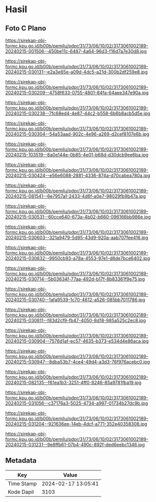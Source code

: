 # Hasil

## Foto C Plano

https://sirekap-obj-formc.kpu.go.id/b00b/pemilu/pdpr/31/73/06/10/02/3173061002189-20240215-001506--450be11c-6487-4a64-96d3-f16d7a7e30d8.jpg

https://sirekap-obj-formc.kpu.go.id/b00b/pemilu/pdpr/31/73/06/10/02/3173061002189-20240215-030131--e2a3e65e-a09d-4dc5-a21d-300b2df259e8.jpg

https://sirekap-obj-formc.kpu.go.id/b00b/pemilu/pdpr/31/73/06/10/02/3173061002189-20240215-030209--4758f633-0755-4801-84fa-64aee347e90a.jpg

https://sirekap-obj-formc.kpu.go.id/b00b/pemilu/pdpr/31/73/06/10/02/3173061002189-20240215-030238--7fc68ed4-4e87-44c2-b558-6b6b8acb5d5e.jpg

https://sirekap-obj-formc.kpu.go.id/b00b/pemilu/pdpr/31/73/06/10/02/3173061002189-20240215-030304--54a53aad-902c-4e96-a269-d2cef8107e6b.jpg

https://sirekap-obj-formc.kpu.go.id/b00b/pemilu/pdpr/31/73/06/10/02/3173061002189-20240215-103519--8a0e144e-0b85-4e01-b68d-d30dcb9ee6ba.jpg

https://sirekap-obj-formc.kpu.go.id/b00b/pemilu/pdpr/31/73/06/10/02/3173061002189-20240215-030424--e56e6088-2881-4336-874a-d70cabea780a.jpg

https://sirekap-obj-formc.kpu.go.id/b00b/pemilu/pdpr/31/73/06/10/02/3173061002189-20240215-081541--6e7957a1-2433-4d6f-a0e7-98029fb9b47a.jpg

https://sirekap-obj-formc.kpu.go.id/b00b/pemilu/pdpr/31/73/06/10/02/3173061002189-20240215-030531--60cce640-673a-4b02-b660-096166bb986e.jpg

https://sirekap-obj-formc.kpu.go.id/b00b/pemilu/pdpr/31/73/06/10/02/3173061002189-20240215-030603--321a9479-5d95-43d9-920a-aab707fee416.jpg

https://sirekap-obj-formc.kpu.go.id/b00b/pemilu/pdpr/31/73/06/10/02/3173061002189-20240215-030632--9950cb93-a78a-4553-97e1-d8de7bce6402.jpg

https://sirekap-obj-formc.kpu.go.id/b00b/pemilu/pdpr/31/73/06/10/02/3173061002189-20240215-030714--5b03634f-77aa-492d-b17f-8b83361f9e75.jpg

https://sirekap-obj-formc.kpu.go.id/b00b/pemilu/pdpr/31/73/06/10/02/3173061002189-20240215-030740--1afa9539-1c70-4612-a526-085bb7011786.jpg

https://sirekap-obj-formc.kpu.go.id/b00b/pemilu/pdpr/31/73/06/10/02/3173061002189-20240215-030811--f83d2cf9-fb47-4050-8d18-985a525c2ec8.jpg

https://sirekap-obj-formc.kpu.go.id/b00b/pemilu/pdpr/31/73/06/10/02/3173061002189-20240215-030904--7576d1af-ec57-4635-b373-e534d4e86aca.jpg

https://sirekap-obj-formc.kpu.go.id/b00b/pemilu/pdpr/31/73/06/10/02/3173061002189-20240215-030947--8dba53b7-4ce4-49d4-a3d3-76f976acebc0.jpg

https://sirekap-obj-formc.kpu.go.id/b00b/pemilu/pdpr/31/73/06/10/02/3173061002189-20240215-082135--f61ea1b3-3251-4ff0-8246-85a9781fba19.jpg

https://sirekap-obj-formc.kpu.go.id/b00b/pemilu/pdpr/31/73/06/10/02/3173061002189-20240215-031056--c37176a3-5025-4734-a997-01734b27dc9b.jpg

https://sirekap-obj-formc.kpu.go.id/b00b/pemilu/pdpr/31/73/06/10/02/3173061002189-20240215-031204--921636ee-14eb-4dcf-a771-352e40358308.jpg

https://sirekap-obj-formc.kpu.go.id/b00b/pemilu/pdpr/31/73/06/10/02/3173061002189-20240215-031231--9e8ffb61-07b4-490c-892f-ded6eebc1346.jpg


## Metadata

| Key        | Value               |
| ---------- | ------------------- |
| Time Stamp | 2024-02-17 13:05:41 |
| Kode Dapil | 3103                |



